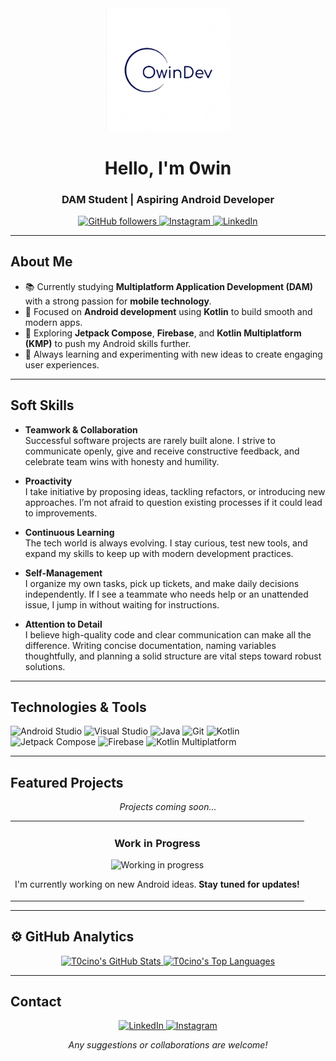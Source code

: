 <!-- LOGO / BANNER -->
<div align="center">
  <!-- Make sure "owindev.png" (or any image you prefer) is in the same repository folder as this README.md -->
  <img src="./owindev.png" alt="0winDev / OwinDev logo" width="200" />
</div>

<!-- TITLE & SUBTITLE -->
<h1 align="center">Hello, I'm 0win</h1>
<h3 align="center">DAM Student | Aspiring Android Developer</h3>

<!-- SOCIAL BADGES -->
<p align="center">
  <!-- GitHub followers -->
  <a href="https://github.com/T0cino?tab=followers">
    <img src="https://img.shields.io/github/followers/T0cino?style=social" alt="GitHub followers" />
  </a>
  
  <!-- Instagram -->
  <a href="https://www.instagram.com/0windev/" target="_blank">
    <img src="https://img.shields.io/badge/Instagram-E4405F?style=social&logo=instagram&logoColor=E4405F" alt="Instagram" />
  </a>

  <!-- LinkedIn -->
  <a href="https://www.linkedin.com/in/jairo-rodriguez-blanco/" target="_blank">
    <img src="https://img.shields.io/badge/LinkedIn-0A66C2?style=social&logo=linkedin&logoColor=0A66C2" alt="LinkedIn" />
  </a>
</p>

---

## About Me

- 📚 Currently studying **Multiplatform Application Development (DAM)** with a strong passion for **mobile technology**.
- 🎯 Focused on **Android development** using **Kotlin** to build smooth and modern apps.
- 🚀 Exploring **Jetpack Compose**, **Firebase**, and **Kotlin Multiplatform (KMP)** to push my Android skills further.
- 🌱 Always learning and experimenting with new ideas to create engaging user experiences.

---

## Soft Skills

- **Teamwork & Collaboration**  
  Successful software projects are rarely built alone. I strive to communicate openly, give and receive constructive feedback, and celebrate team wins with honesty and humility.

- **Proactivity**  
  I take initiative by proposing ideas, tackling refactors, or introducing new approaches. I’m not afraid to question existing processes if it could lead to improvements.

- **Continuous Learning**  
  The tech world is always evolving. I stay curious, test new tools, and expand my skills to keep up with modern development practices.

- **Self-Management**  
  I organize my own tasks, pick up tickets, and make daily decisions independently. If I see a teammate who needs help or an unattended issue, I jump in without waiting for instructions.

- **Attention to Detail**  
  I believe high-quality code and clear communication can make all the difference. Writing concise documentation, naming variables thoughtfully, and planning a solid structure are vital steps toward robust solutions.

---

## Technologies & Tools

<p>
  <!-- Android Studio -->
  <img src="https://img.shields.io/badge/Android_Studio-3DDC84?style=for-the-badge&logo=android-studio&logoColor=white" alt="Android Studio" />

  <!-- Visual Studio -->
  <img src="https://img.shields.io/badge/Visual%20Studio-5C2D91?style=for-the-badge&logo=visual-studio&logoColor=white" alt="Visual Studio" />

  <!-- Java -->
  <img src="https://img.shields.io/badge/Java-ED8B00?style=for-the-badge&logo=java&logoColor=white" alt="Java" />

  <!-- Git -->
  <img src="https://img.shields.io/badge/Git-F05032?style=for-the-badge&logo=git&logoColor=white" alt="Git" />

  <!-- Kotlin -->
  <img src="https://img.shields.io/badge/Kotlin-7F52FF?style=for-the-badge&logo=kotlin&logoColor=white" alt="Kotlin" />

  <!-- Jetpack Compose (in progress) -->
  <img src="https://img.shields.io/badge/Jetpack_Compose-4285F4?style=for-the-badge&logo=android&logoColor=white" alt="Jetpack Compose" />

  <!-- Firebase (in progress) -->
  <img src="https://img.shields.io/badge/Firebase-FFCA28?style=for-the-badge&logo=firebase&logoColor=black" alt="Firebase" />

  <!-- KMP (in progress) -->
  <img src="https://img.shields.io/badge/Kotlin_Multiplatform-7F52FF?style=for-the-badge&logo=kotlin&logoColor=white" alt="Kotlin Multiplatform" />
</p>

---

## Featured Projects

<p align="center"><em>Projects coming soon...</em></p>

<table>
  <tr>
    <td align="center" width="100%">
      <h3>Work in Progress</h3>
      <!-- Replace "./working.png" with your own image file or an external link if you prefer -->
      <img src="./working.png" alt="Working in progress" width="300" />
      <p>
        I'm currently working on new Android ideas.  
        <strong>Stay tuned for updates!</strong>
      </p>
    </td>
  </tr>
</table>

---

## ⚙️ GitHub Analytics

<p align="center">
  <a href="https://github.com/0winDev">
    <img height="180em" src="https://github-readme-stats-eight-theta.vercel.app/api?username=T0cino&show_icons=true&theme=algolia&include_all_commits=true&count_private=true" alt="T0cino's GitHub Stats"/>
    <img height="180em" src="https://github-readme-stats-eight-theta.vercel.app/api/top-langs/?username=T0cino&layout=compact&langs_count=8&theme=algolia" alt="T0cino's Top Languages"/>
  </a>
</p>

---

## Contact

<p align="center">
  <!-- LinkedIn -->
  <a href="https://www.linkedin.com/in/jairo-rodriguez-blanco/" target="_blank">
    <img src="https://img.shields.io/badge/LinkedIn-0A66C2?style=for-the-badge&logo=linkedin&logoColor=white" alt="LinkedIn">
  </a>
  
  <!-- Instagram -->
  <a href="https://www.instagram.com/0windev/" target="_blank">
    <img src="https://img.shields.io/badge/Instagram-E4405F?style=for-the-badge&logo=instagram&logoColor=white" alt="Instagram">
  </a>
</p>

<p align="center"><em>Any suggestions or collaborations are welcome!</em></p>
